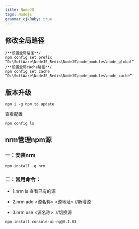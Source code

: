 ```yaml
---
title: NodeJS
tags: Nodejs
grammar_cjkRuby: true
---
```


## 修改全局路径

```
/**设置全局路径**/
npm config set prefix “D:\SoftWare\NodeJS_Redis\NodeJS\node_modules\node_global”
/**设置全局cache路径**/
npm config set cache “D:\SoftWare\NodeJS_Redis\NodeJS\node_modules\node_cache”
```
## 版本升级
```
npm i -g npm to update
```
查看配置
```
npm config ls
```

## nrm管理npm源

### 一：安装nrm
```
npm install -g nrm
```
### 二：常用命令： 

- 1.nrm ls 查看已有的源 

- 2.nrm add <源名称> <源地址>  //新增源 

- 3.nrm use <源名称>.  //切换源



```
npm install console-ui-ng@0.1.83
```